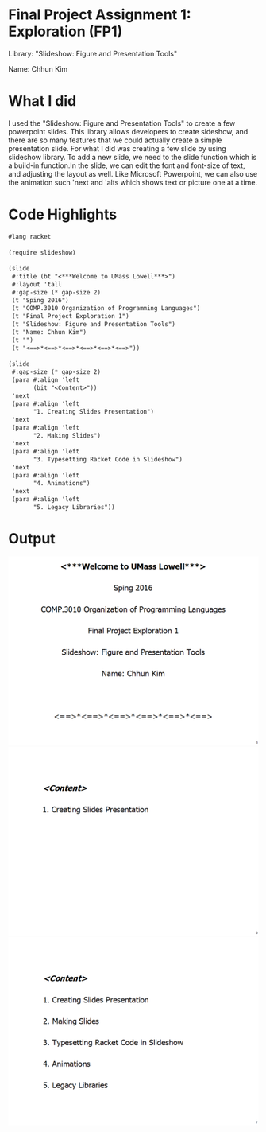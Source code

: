 # Final Project Assignment 1: Exploration (FP1)
Library: "Slideshow: Figure and Presentation Tools"

Name: Chhun Kim

# What I did
I used the "Slideshow: Figure and Presentation Tools" to create a few powerpoint slides. This library allows developers to create sideshow, and there are so many features that we could actually create a simple presentation slide. For what I did was creating a few slide by using slideshow library. 
To add a new slide, we need to the slide function which is a build-in function.In the slide, we can edit the font and font-size of text, and adjusting the layout as well. Like Microsoft Powerpoint, we can also use the animation such 'next and 'alts which shows text or picture one at a time. 

# Code Highlights
```
#lang racket 

(require slideshow)

(slide
 #:title (bt "<***Welcome to UMass Lowell***>")
 #:layout 'tall
 #:gap-size (* gap-size 2)
 (t "Sping 2016")
 (t "COMP.3010 Organization of Programming Languages")
 (t "Final Project Exploration 1")
 (t "Slideshow: Figure and Presentation Tools")
 (t "Name: Chhun Kim")
 (t "")
 (t "<==>*<==>*<==>*<==>*<==>*<==>"))

(slide
 #:gap-size (* gap-size 2)
 (para #:align 'left
       (bit "<Content>"))
 'next
 (para #:align 'left
       "1. Creating Slides Presentation")
 'next
 (para #:align 'left
       "2. Making Slides")
 'next
 (para #:align 'left
       "3. Typesetting Racket Code in Slideshow")
 'next
 (para #:align 'left
       "4. Animations")
 'next
 (para #:align 'left
       "5. Legacy Libraries"))
```

# Output 

![alt tag](https://github.com/chhunkim/FP1/blob/master/EPouput1.PNG)
![alt tag](https://github.com/chhunkim/FP1/blob/master/EPoutput2.PNG)
![alt tag](https://github.com/chhunkim/FP1/blob/master/EPoutput3.PNG)

